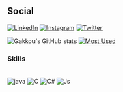 ## Social

[![LinkedIn](https://img.shields.io/badge/LinkedIn-0077B5?style=for-the-badge&logo=linkedin&logoColor=white)](https://www.linkedin.com/in/hugo-rodrigues-76bb73210)
[![Instagram](https://img.shields.io/badge/Instagram-E4405F?style=for-the-badge&logo=instagram&logoColor=white)](https://www.instagram.com/https.hugo__/?hl=pt-br)
[![Twitter](https://img.shields.io/badge/Twitter-1DA1F2?style=for-the-badge&logo=twitter&logoColor=white)](https://twitter.com/Gakkou03)

![Gakkou's GitHub stats](https://github-readme-stats.vercel.app/api?username=Gakkou0&show_icons=true&theme=radical)
[![Most Used ](https://github-readme-stats.vercel.app/api/top-langs/?username=Gakkou0&layout=compact&theme=radical)](https://www.youtube.com/watch?v=dQw4w9WgXcQ)

### Skills 

<div style=display: inline_block" ><br/>
  <img align="center" alt="java" src="https://img.shields.io/badge/Java-ED8B00?style=for-the-badge&logo=java&logoColor=white"/>
  <img align="center" alt="C" src="https://img.shields.io/badge/C-00599C?style=for-the-badge&logo=c&logoColor=white"/>                                                   <img align="center" alt="C#" src="https://img.shields.io/badge/C%23-239120?style=for-the-badge&logo=c-sharp&logoColor=white"/>
  <img align="center" alt="Js" src="https://img.shields.io/badge/JavaScript-FFD631?style=for-the-badge&logo=javaScript&logoColor=white"/>
                                                                                                   </div>
                                                                                                   
